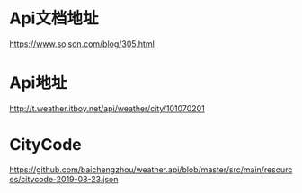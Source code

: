 

# Api文档地址
https://www.sojson.com/blog/305.html

# Api地址
http://t.weather.itboy.net/api/weather/city/101070201

# CityCode
https://github.com/baichengzhou/weather.api/blob/master/src/main/resources/citycode-2019-08-23.json



